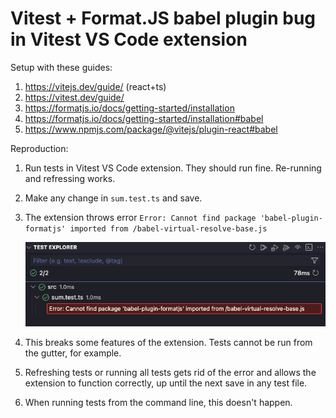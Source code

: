 # Vitest + Format.JS babel plugin bug in Vitest VS Code extension

Setup with these guides:

1. https://vitejs.dev/guide/ (react+ts)
2. https://vitest.dev/guide/
3. https://formatjs.io/docs/getting-started/installation
4. https://formatjs.io/docs/getting-started/installation#babel
5. https://www.npmjs.com/package/@vitejs/plugin-react#babel

Reproduction:

1. Run tests in Vitest VS Code extension. They should run fine. Re-running and refressing works.
2. Make any change in `sum.test.ts` and save.
3. The extension throws error `Error: Cannot find package 'babel-plugin-formatjs' imported from /babel-virtual-resolve-base.js`

   ![screenshot](screenshot.png)

4. This breaks some features of the extension. Tests cannot be run from the gutter, for example.
5. Refreshing tests or running all tests gets rid of the error and allows the extension to function correctly, up until the next save in any test file.
6. When running tests from the command line, this doesn't happen.

